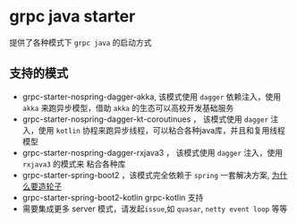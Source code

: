 # grpc java starter

提供了各种模式下 `grpc java` 的启动方式

## 支持的模式

+ grpc-starter-nospring-dagger-akka, 该模式使用 `dagger` 依赖注入，使用 `akka` 来跑异步模型，借助 `akka` 的生态可以高校开发基础服务
+ grpc-starter-nospring-dagger-kt-coroutinues ， 该模式使用 `dagger` 注入，使用 `kotlin` 协程来跑异步线程，可以粘合各种java库，并且和复用线程模型
+ grpc-starter-nospring-dagger-rxjava3 ， 该模式使用 `dagger` 注入，使用 `rxjava3` 的模式来 粘合各种库
+ grpc-starter-spring-boot2 ，该模式完全依赖于 `spring` 一套解决方案, [为什么要造轮子](./grpc-starter-spring-boot2/)
+ grpc-starter-spring-boot2-kotlin grpc-kotlin 支持
+ 需要集成更多 server 模式，请发起`issue`,如 `quasar`, `netty event loop` 等等